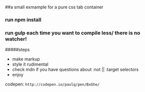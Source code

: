##a small exmample for a pure css tab container
### run npm install
### run gulp each time you want to compile less/ there is no watcher! 




#####steps
- make markup
- style it rudimental
- check mdn if you have questions about :not || :target selectors
- enjoy

codepen:
`http://codepen.io/paulq/pen/BxGhe/`
